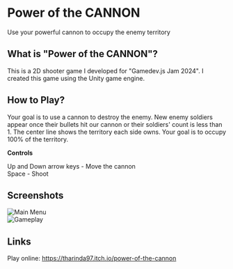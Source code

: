 # Power of the CANNON
Use your powerful cannon to occupy the enemy territory

## What is "Power of the CANNON"?
This is a 2D shooter game I developed for "Gamedev.js Jam 2024". I created this game using the Unity game engine.

## How to Play?
Your goal is to use a cannon to destroy the enemy. New enemy soldiers appear once their bullets hit our cannon or their soldiers' count is less than 1.  The center line shows the territory each side owns. Your goal is to occupy 100% of the territory.

**Controls**

Up and Down arrow keys - Move the cannon</br>
Space - Shoot

## Screenshots
![Main Menu](https://i.ibb.co/cvjLf5s/main-menu.png)</br>
![Gameplay](https://i.ibb.co/zhRsM9y/gameplay.png)

## Links
Play online: https://tharinda97.itch.io/power-of-the-cannon

